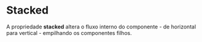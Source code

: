 # Stacked

A propriedade **stacked** altera o fluxo interno do componente - de horizontal para vertical - empilhando os componentes filhos.